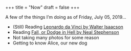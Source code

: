+++
title = "Now"
draft = false
+++

A few of the things I’m doing as of Friday, July 05, 2019...

-   (Still) Reading [Leonardo da Vinci by Walter Isaacson](https://rudimentarylathe.org/#Leonardo%20da%20Vinci%20by%20Walter%20Isaacson)
-   Reading [Fall, or Dodge in Hell by Neal Stephenson](https://rudimentarylathe.org/#Fall%2C%20or%20Dodge%20in%20Hell%20by%20Neal%20Stephenson)
-   Not taking many photos for some reason
-   Getting to know Alice, our new dog
